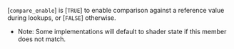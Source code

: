 [`compare_enable`] is [`TRUE`] to enable comparison against a
reference value during lookups, or [`FALSE`] otherwise.
 - Note: Some implementations will default to shader state if this member does not match.
